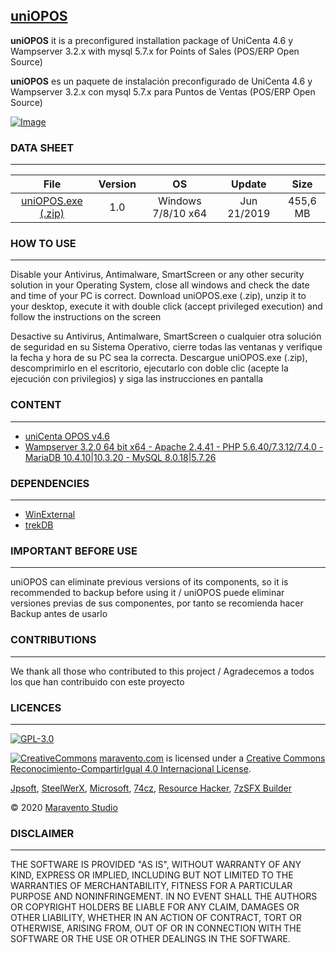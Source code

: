 ## [uniOPOS](http://www.maravento.com)

**uniOPOS** it is a preconfigured installation package of UniCenta 4.6 y Wampserver 3.2.x with mysql 5.7.x for Points of Sales (POS/ERP Open Source)

**uniOPOS** es un paquete de instalación preconfigurado de UniCenta 4.6 y Wampserver 3.2.x con mysql 5.7.x para Puntos de Ventas (POS/ERP Open Source)

[![Image](https://4.bp.blogspot.com/-I60lcdWHZfk/WXHzBV95bSI/AAAAAAAADVA/H4_pxdFjRBMLZtGCdYhDrqRXK4NHFOCEwCLcBGAs/s320/uniOPOS.png)](http://www.maravento.com/)

### DATA SHEET
---

|File|Version|OS|Update|Size|
| :---: | :---: | :---: | :---: | :---: |
|[uniOPOS.exe (.zip)](https://gitlab.com/maravento/binaries/raw/master/uniOPOS.zip)|1.0|Windows 7/8/10 x64|Jun 21/2019|455,6 MB|

### HOW TO USE
---

Disable your Antivirus, Antimalware, SmartScreen or any other security solution in your Operating System, close all windows and check the date and time of your PC is correct. Download uniOPOS.exe (.zip), unzip it to your desktop, execute it with double click (accept privileged execution) and follow the instructions on the screen

Desactive su Antivirus, Antimalware, SmartScreen o cualquier otra solución de seguridad en su Sistema Operativo, cierre todas las ventanas y verifique la fecha y hora de su PC sea la correcta. Descargue uniOPOS.exe (.zip), descomprimirlo en el escritorio, ejecutarlo con doble clic (acepte la ejecución con privilegios) y siga las instrucciones en pantalla

### CONTENT
---

- [uniCenta OPOS v4.6](fftp://197.155.77.8/sourceforge/u/un/unicentaopos/releases/windows/)
- [Wampserver 3.2.0 64 bit x64 - Apache 2.4.41 - PHP 5.6.40/7.3.12/7.4.0 - MariaDB 10.4.10|10.3.20 - MySQL 8.0.18|5.7.26](http://wampserver.aviatechno.net/?lang=en)

### DEPENDENCIES
---

- [WinExternal](https://github.com/maravento/winexternal)
- [trekDB](https://github.com/maravento/trekdb)

### IMPORTANT BEFORE USE
---

uniOPOS can eliminate previous versions of its components, so it is recommended to backup before using it / uniOPOS puede eliminar versiones previas de sus componentes, por tanto se recomienda hacer Backup antes de usarlo

### CONTRIBUTIONS
---

We thank all those who contributed to this project / Agradecemos a todos los que han contribuido con este proyecto

### LICENCES
---

[![GPL-3.0](https://img.shields.io/badge/License-GPLv3-blue.svg)](https://www.gnu.org/licenses/gpl.txt)

[![CreativeCommons](https://licensebuttons.net/l/by-sa/4.0/88x31.png)](http://creativecommons.org/licenses/by-sa/4.0/)
[maravento.com](http://www.maravento.com) is licensed under a [Creative Commons Reconocimiento-CompartirIgual 4.0 Internacional License](http://creativecommons.org/licenses/by-sa/4.0/).

[Jpsoft](https://jpsoft.com/), [SteelWerX](https://fstaal01.home.xs4all.nl/swreg-us.html), [Microsoft](https://www.microsoft.com/), [74cz](http://74.cz/es/make-sfx/index.php), [Resource Hacker](http://www.angusj.com/resourcehacker/), [7zSFX Builder](https://sourceforge.net/projects/s-zipsfxbuilder/)

© 2020 [Maravento Studio](http://www.maravento.com)

### DISCLAIMER
---

THE SOFTWARE IS PROVIDED "AS IS", WITHOUT WARRANTY OF ANY KIND, EXPRESS OR IMPLIED, INCLUDING BUT NOT LIMITED TO THE WARRANTIES OF MERCHANTABILITY, FITNESS FOR A PARTICULAR PURPOSE AND NONINFRINGEMENT. IN NO EVENT SHALL THE AUTHORS OR COPYRIGHT HOLDERS BE LIABLE FOR ANY CLAIM, DAMAGES OR OTHER LIABILITY, WHETHER IN AN ACTION OF CONTRACT, TORT OR OTHERWISE, ARISING FROM, OUT OF OR IN CONNECTION WITH THE SOFTWARE OR THE USE OR OTHER DEALINGS IN THE SOFTWARE.
